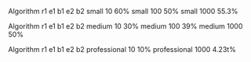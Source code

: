 Algorithm r1 e1 b1 e2 b2
small 10 60%
small 100 50%
small 1000 55.3%

Algorithm r1 e1 b1 e2 b2
medium 10 30%
medium 100 39%
medium 1000 50%

Algorithm r1 e1 b1 e2 b2
professional 10 10%
professional 1000 4.23t%